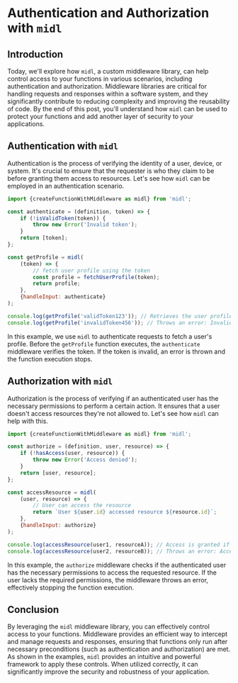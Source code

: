 # Authentication and Authorization with `midl`

## Introduction

Today, we'll explore how `midl`, a custom middleware library, can help control access to your functions in various
scenarios, including authentication and authorization. Middleware libraries are critical for handling requests and
responses within a software system, and they significantly contribute to reducing complexity and improving the
reusability of code. By the end of this post, you'll understand how `midl` can be used to protect your functions and add
another layer of security to your applications.

## Authentication with `midl`

Authentication is the process of verifying the identity of a user, device, or system. It's crucial to ensure that the
requester is who they claim to be before granting them access to resources. Let's see how `midl` can be employed in an
authentication scenario.

```javascript
import {createFunctionWithMiddleware as midl} from 'midl';

const authenticate = (definition, token) => {
	if (!isValidToken(token)) {
		throw new Error('Invalid token');
	}
	return [token];
};

const getProfile = midl(
	(token) => {
		// fetch user profile using the token
		const profile = fetchUserProfile(token);
		return profile;
	},
	{handleInput: authenticate}
);

console.log(getProfile('validToken123')); // Retrieves the user profile
console.log(getProfile('invalidToken456')); // Throws an error: Invalid token
```

In this example, we use `midl` to authenticate requests to fetch a user's profile. Before the `getProfile` function
executes, the `authenticate` middleware verifies the token. If the token is invalid, an error is thrown and the function
execution stops.

## Authorization with `midl`

Authorization is the process of verifying if an authenticated user has the necessary permissions to perform a certain
action. It ensures that a user doesn't access resources they're not allowed to. Let's see how `midl` can help with this.

```javascript
import {createFunctionWithMiddleware as midl} from 'midl';

const authorize = (definition, user, resource) => {
	if (!hasAccess(user, resource)) {
		throw new Error('Access denied');
	}
	return [user, resource];
};

const accessResource = midl(
	(user, resource) => {
		// User can access the resource
		return `User ${user.id} accessed resource ${resource.id}`;
	},
	{handleInput: authorize}
);

console.log(accessResource(user1, resourceA)); // Access is granted if user1 has access to resourceA
console.log(accessResource(user2, resourceB)); // Throws an error: Access denied if user2 doesn't have access to resourceB
```

In this example, the `authorize` middleware checks if the authenticated user has the necessary permissions to access the
requested resource. If the user lacks the required permissions, the middleware throws an error, effectively stopping the
function execution.

## Conclusion

By leveraging the `midl` middleware library, you can effectively control access to your functions. Middleware provides
an efficient way to intercept and manage requests and responses, ensuring that functions only run after necessary
preconditions (such as authentication and authorization) are met. As shown in the examples, `midl` provides an intuitive
and powerful framework to apply these controls. When utilized correctly, it can significantly improve the security and
robustness of your application.
